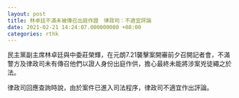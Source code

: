 ```yaml
---
layout: post
title: 林卓廷不滿未被傳召出庭作證　律政司：不適宜評論
date: 2021-02-21 14:24:07.000000000 +08:00
categories: rthk
---
```


民主黨副主席林卓廷與中委莊榮輝，在元朗7.21襲擊案開審前夕召開記者會，不滿警方及律政司未有傳召他們以證人身份出庭作供，擔心最終未能將涉案兇徒繩之於法。

律政司回應查詢時說，由於案件已進入司法程序，律政司不適宜作出評論。
